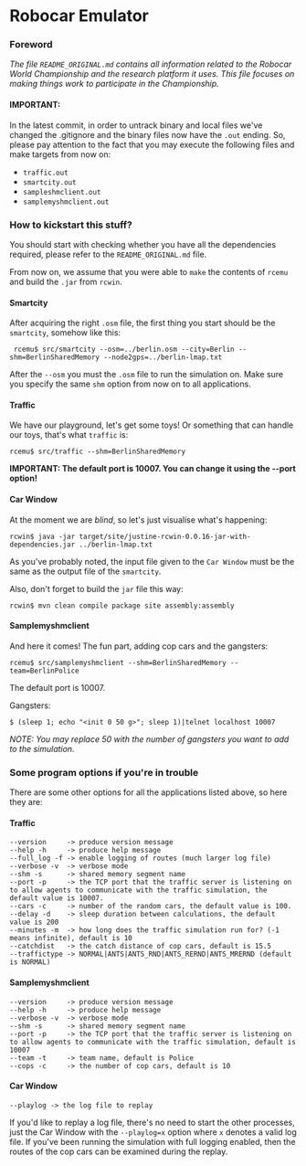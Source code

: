 # Robocar Emulator

### Foreword

*The file `README_ORIGINAL.md` contains all information related to the Robocar World Championship and the research platform it uses. This file focuses on making things work to participate in the Championship.*

#### IMPORTANT:
In the latest commit, in order to untrack binary and local files we've changed the .gitignore and the binary files now have the `.out` ending. So, please pay attention to the fact that you may execute the following files and make targets from now on:
 - `traffic.out`
 - `smartcity.out`
 - `sampleshmclient.out`
 - `samplemyshmclient.out`

### How to kickstart this stuff?

You should start with checking whether you have all the dependencies required, please refer to the `README_ORIGINAL.md` file.

From now on, we assume that you were able to `make` the contents of `rcemu` and build the `.jar` from `rcwin`.

#### Smartcity
After acquiring the right `.osm` file, the first thing you start should be the `smartcity`, somehow like this:

```
 rcemu$ src/smartcity --osm=../berlin.osm --city=Berlin --shm=BerlinSharedMemory --node2gps=../berlin-lmap.txt
```

After the `--osm` you must the `.osm` file to run the simulation on. Make sure you specify the same `shm` option from now on to all applications.

#### Traffic
We have our playground, let's get some toys! Or something that can handle our toys, that's what `traffic` is:

```
rcemu$ src/traffic --shm=BerlinSharedMemory
```

**IMPORTANT: The default port is 10007. You can change it using the --port option!**

#### Car Window
At the moment we are *blind*, so let's just visualise what's happening:

```
rcwin$ java -jar target/site/justine-rcwin-0.0.16-jar-with-dependencies.jar ../berlin-lmap.txt
```

As you've probably noted, the input file given to the `Car Window` must be the same as the output file of the `smartcity`.

Also, don't forget to build the `jar` file this way:

```
rcwin$ mvn clean compile package site assembly:assembly
```

#### Samplemyshmclient
And here it comes! The fun part, adding cop cars and the gangsters:

```
rcemu$ src/samplemyshmclient --shm=BerlinSharedMemory --team=BerlinPolice
```

The default port is 10007.

Gangsters:

```
$ (sleep 1; echo "<init 0 50 g>"; sleep 1)|telnet localhost 10007
```

*NOTE: You may replace 50 with the number of gangsters you want to add to the simulation.*

### Some program options if you're in trouble
There are some other options for all the applications listed above, so here they are:

#### Traffic
```
--version     -> produce version message
--help -h     -> produce help message
--full_log -f -> enable logging of routes (much larger log file)
--verbose -v  -> verbose mode
--shm -s      -> shared memory segment name
--port -p     -> the TCP port that the traffic server is listening on to allow agents to communicate with the traffic simulation, the default value is 10007.
--cars -c     -> number of the random cars, the default value is 100.
--delay -d    -> sleep duration between calculations, the default value is 200
--minutes -m  -> how long does the traffic simulation run for? (-1 means infinite), default is 10
--catchdist   -> the catch distance of cop cars, default is 15.5
--traffictype -> NORMAL|ANTS|ANTS_RND|ANTS_RERND|ANTS_MRERND (default is NORMAL)
```
#### Samplemyshmclient
```
--version     -> produce version message
--help -h     -> produce help message
--verbose -v  -> verbose mode
--shm -s      -> shared memory segment name
--port -p     -> the TCP port that the traffic server is listening on to allow agents to communicate with the traffic simulation, default is 10007
--team -t     -> team name, default is Police
--cops -c     -> the number of cop cars, default is 10
```

#### Car Window
```
--playlog -> the log file to replay
```

If you'd like to replay a log file, there's no need to start the other processes, just the Car Window with the `--playlog=x` option where `x` denotes a valid log file. If you've been running the simulation with full logging enabled, then the routes of the cop cars can be examined during the replay.
